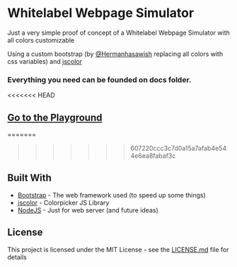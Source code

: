 # Whitelabel Webpage Simulator
Just a very simple proof of concept of a Whitelabel Webpage Simulator with all colors customizable

Using a custom bootstrap (by [@Hermanhasawish](https://medium.com/@Hermanhasawish/how-i-repainted-bootstrap-without-sass-d789f41aa74b) replacing all colors with css variables) and [jscolor](https://jscolor.com/)

### Everything you need can be founded on __docs__ folder.
<<<<<<< HEAD

## [Go to the Playground](https://fecolinhares.github.io/whitelabel-web-simulator/docs/index.html)
=======
>>>>>>> 607220ccc3c7d0a15a7afab4e544e6ea8fabaf3c


## Built With

* [Bootstrap](https://getbootstrap.com/) - The web framework used (to speed up some things)
* [jscolor](https://jscolor.com/) - Colorpicker JS Library
* [NodeJS](https://nodejs.org/) - Just for web server (and future ideas)

## License

This project is licensed under the MIT License - see the [LICENSE.md](LICENSE.md) file for details
